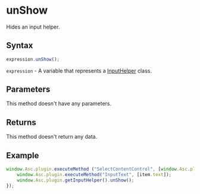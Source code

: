 # unShow

Hides an input helper.

## Syntax

```javascript
expression.unShow();
```

`expression` - A variable that represents a [InputHelper](../InputHelper.md) class.

## Parameters

This method doesn't have any parameters.

## Returns

This method doesn't return any data.

## Example

```javascript editor-docx
window.Asc.plugin.executeMethod ("SelectContentControl", [window.Asc.plugin.currentContentControl.InternalId], function() {
    window.Asc.plugin.executeMethod("InputText", [item.text]);
    window.Asc.plugin.getInputHelper().unShow();
});
```
